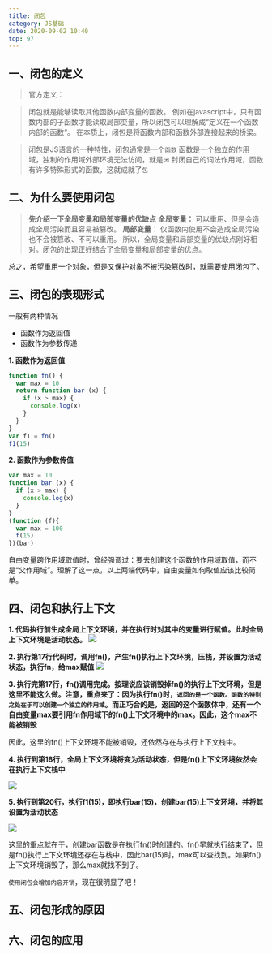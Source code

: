 ```yaml
---
title: 闭包
category: JS基础
date: 2020-09-02 10:40
top: 97
---
```


## 一、闭包的定义

> 官方定义：

> 闭包就是能够读取其他函数内部变量的函数。
> 例如在javascript中，只有函数内部的子函数才能读取局部变量，所以闭包可以理解成“定义在一个函数内部的函数“。
> 在本质上，闭包是将函数内部和函数外部连接起来的桥梁。

> 闭包是JS语言的一种特性，闭包通常是一个`函数`
> 函数是一个独立的作用域，独利的作用域外部环境无法访问，就是`闭`
> 封闭自己的词法作用域，函数有许多特殊形式的函数，这就成就了`包`

## 二、为什么要使用闭包

> **先介绍一下全局变量和局部变量的优缺点**
> **全局变量：** 可以重用、但是会造成全局污染而且容易被篡改。
> **局部变量：** 仅函数内使用不会造成全局污染也不会被篡改、不可以重用。
> 所以，全局变量和局部变量的优缺点刚好相对。闭包的出现正好结合了全局变量和局部变量的优点。

总之，希望重用一个对象，但是又保护对象不被污染篡改时，就需要使用闭包了。

## 三、闭包的表现形式

一般有两种情况
- 函数作为返回值
- 函数作为参数传递

**1. 函数作为返回值**

```js
function fn() {
  var max = 10
  return function bar (x) {
    if (x > max) {
      console.log(x)
    }
  }
}
var f1 = fn()
f1(15)
```

**2. 函数作为参数传值**
```js
var max = 10
function bar (x) {
  if (x > max) {
    console.log(x)
  }
}
(function (f){
  var max = 100
  f(15)
})(bar)
```
自由变量跨作用域取值时，曾经强调过：要去创建这个函数的作用域取值，而不是“父作用域”。理解了这一点，以上两端代码中，自由变量如何取值应该比较简单。

## 四、闭包和执行上下文

**1. 代码执行前生成全局上下文环境，并在执行时对其中的变量进行赋值。此时全局上下文环境是活动状态。**
![](../../assets/JS基础/context1.png)

**2. 执行第17行代码时，调用fn()，产生fn()执行上下文环境，压栈，并设置为活动状态，执行fn，给max赋值**
![](../../assets/JS基础/context2.png)

**3. 执行完第17行，fn()调用完成。按理说应该销毁掉fn()的执行上下文环境，但是这里不能这么做。注意，重点来了：因为执行fn()时，`返回的是一个函数。函数的特别之处在于可以创建一个独立的作用域`。而正巧合的是，返回的这个函数体中，还有一个自由变量max要引用fn作用域下的fn()上下文环境中的max。因此，这个max不能被销毁**

因此，这里的fn()上下文环境不能被销毁，还依然存在与执行上下文栈中。

**4. 执行到第18行，全局上下文环境将变为活动状态，但是fn()上下文环境依然会在执行上下文栈中**

![](../../assets/JS基础/context3.png)

**5. 执行到第20行，执行f1(15)，即执行bar(15)，创建bar(15)上下文环境，并将其设置为活动状态**

![](../../assets/JS基础/context4.png)


这里的重点就在于，创建bar函数是在执行fn()时创建的。fn()早就执行结束了，但是fn()执行上下文环境还存在与栈中，因此bar(15)时，max可以查找到。如果fn()上下文环境销毁了，那么max就找不到了。

`使用闭包会增加内容开销`，现在很明显了吧！

## 五、闭包形成的原因


## 六、闭包的应用
